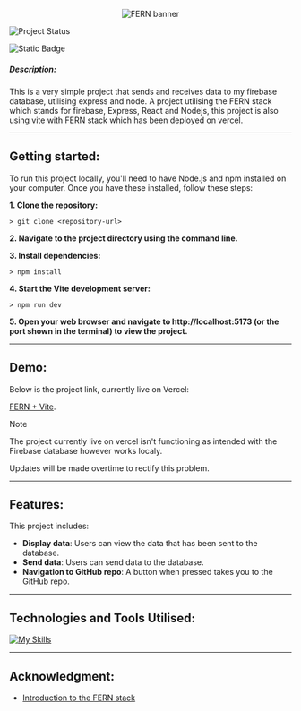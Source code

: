 <div align="center">
 

![FERN banner](https://github.com/user-attachments/assets/e15ce31e-d782-4fb4-ba7b-9ccf58a73b8c)


</div>

![Project Status](https://img.shields.io/badge/status-in_progress-brightgreen)

![Static Badge](https://img.shields.io/badge/made_with-React_+_Vite-blue)

##### **Description**:
This is a very simple project that sends and receives data to my firebase database, utilising express and node.
A project utilising the FERN stack which stands for firebase, Express, React and Nodejs, this project is also using vite with FERN stack which has been deployed on vercel.

-----

## Getting started:

To run this project locally, you'll need to have Node.js and npm installed on your computer. Once you have these installed, follow these steps:

**1. Clone the repository:**
```
> git clone <repository-url>
```

**2. Navigate to the project directory using the command line.**

**3. Install dependencies:**
```
> npm install
```

**4. Start the Vite development server:**
```
> npm run dev
```

**5. Open your web browser and navigate to http://localhost:5173 (or the port shown in the terminal) to view the project.**


----
## Demo:
Below is the project link, currently live on Vercel:

[FERN + Vite](https://fern-delta.vercel.app/).

> [!NOTE] 
> The project currently live on vercel isn't functioning as intended with the Firebase database however works localy.
> 
> Updates will be made overtime to rectify this problem.

----
## Features:
This project includes:
- **Display data**: Users can view the data that has been sent to the database.
- **Send data**: Users can send data to the database.
- **Navigation to GitHub repo**: A button when pressed takes you to the GitHub repo.


----
## Technologies and Tools Utilised:


[![My Skills](https://skillicons.dev/icons?i=react,js,html,css,vite,firebase,express,nodejs,vercel,vscode&perline=2)](https://skillicons.dev)

---
## Acknowledgment:

- [Introduction to the FERN stack](https://javascript.plainenglish.io/getting-started-with-the-fern-stack-firebase-express-react-node-js-2a97b93bd920)


